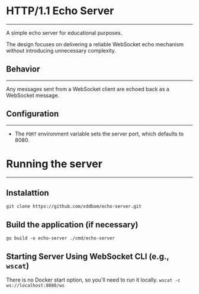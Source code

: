 # HTTP/1.1 Echo Server
---
A simple echo server for educational purposes.

The design focuses on delivering a reliable WebSocket echo mechanism without introducing unnecessary complexity.

## Behavior
---
Any messages sent from a WebSocket client are echoed back as a WebSocket message.

## Configuration
---
- The `PORT` environment variable sets the server port, which defaults to 8080.

# Running the server
---
## Instalattion
`git clone https://github.com/xddbom/echo-server.git`

## Build the application (if necessary)
`go build -o echo-server ./cmd/echo-server`

## Starting Server Using WebSocket CLI (e.g., `wscat`)
There is no Docker start option, so you'll need to run it locally.
`wscat -c ws://localhost:8080/ws`







 